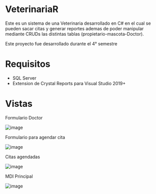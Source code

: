 # VeterinariaR

Este es un sistema de una Veterinaria desarrollado en C# en el cual se pueden sacar citas y generar reportes ademas de poder manipular mediante CRUDs
las distintas tablas (propietario-mascota-Doctor).

Este proyecto fue desarrollado durante el 4° semestre

# Requisitos
- SQL Server
- Extension de Crystal Reports para Visual Studio 2019+

# Vistas

Formulario Doctor

![image](https://user-images.githubusercontent.com/50786070/174692895-6f28fa82-b784-4998-a37f-dc0b291ac227.png)

Formulario para agendar cita

![image](https://user-images.githubusercontent.com/50786070/174692915-0df45699-6b85-4d97-97b1-a5dcec3284bd.png)

Citas agendadas

![image](https://user-images.githubusercontent.com/50786070/174693016-b2784a86-653d-4eeb-bb86-66ae93d2dfee.png)

MDI Principal

![image](https://user-images.githubusercontent.com/50786070/174693059-5043febb-ac29-44e4-98ab-523b622a5553.png)
